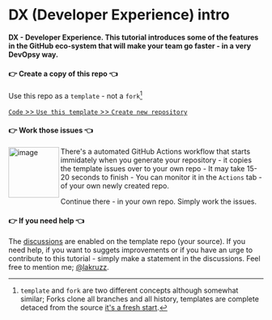 # DX (Developer Experience) intro
**DX - Developer Experience. This tutorial introduces some of the features in the GitHub eco-system that will make your team go faster - in a very DevOpsy way.**

#### 👉 Create a copy of this repo 👈

Use this repo as a `template` - not a `fork`[^template]

[^template]: `template` and `fork` are two different concepts although somewhat similar; Forks clone all branches and all history, templates are complete detaced from the source [it's a fresh start](https://docs.github.com/en/repositories/creating-and-managing-repositories/creating-a-repository-from-a-template#about-repository-templates). 

[`Code` >> `Use this template` >> `Create new repository`](/../../generate "Note that all links in GitHub issues, discussions and .md files opens default in the same tab as your current - so make it a habbit to hold down CTRL (Windows & Linux) or ⌘ (Mac) when you click a link")

#### 👉 Work those issues 👈

<img width="100" align="left" alt="image" src="https://user-images.githubusercontent.com/155492/219313640-1328aefb-7695-41d2-bbef-5c5ffe6ab079.png"> There's a automated GitHub Actions workflow that starts immidately when you generate your repository - it copies the template issues over to your own repo - It may take 15-20 seconds to finish - You can monitor it in the `Actions` tab - of your own newly created repo.

Continue there - in your own repo. Simply work the issues.

#### 👉 If you need help 👈
The [discussions](https://github.com/kea-dev/dx-intro/discussions "Note that all links in GitHub issues, discussions and .md files opens default in the same tab as your current - so make it a habbit to hold down CTRL (Windows & Linux) or ⌘ (Mac) when you click a link") are enabled on the template repo (your source). If you need help, if you want to suggets improvements or if you have an urge to contribute to this tutorial - simply make a statement in the discussions. Feel free to mention me; [@lakruzz](https://github.com/lakruzz).
